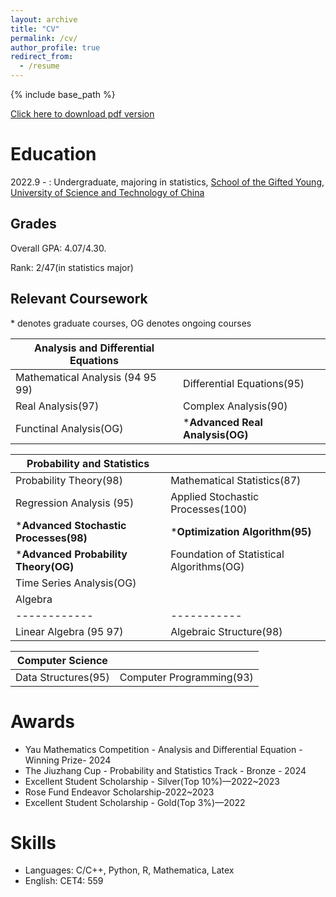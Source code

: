```yaml
---
layout: archive
title: "CV"
permalink: /cv/
author_profile: true
redirect_from:
  - /resume
---
```


{% include base_path %}

[Click here to download pdf version](../assets/Curriculum_Vitae.pdf)

Education
======
2022.9 - : Undergraduate, majoring in statistics, [School of the Gifted Young](https://en.scgy.ustc.edu.cn/), [University of Science and Technology of China](https://en.ustc.edu.cn/)

## Grades

Overall GPA: 4.07/4.30.

Rank: 2/47(in statistics major)

## Relevant Coursework
\* denotes graduate courses, OG denotes ongoing courses

|Analysis and Differential Equations||
|------------ | ----------- |
| Mathematical Analysis (94 95 99)| Differential Equations(95)| 
| Real Analysis(97) | Complex Analysis(90)      |
| Functinal Analysis(OG) |***Advanced Real Analysis(OG)** |

|Probability and Statistics||
|------------ | ----------- |
| Probability Theory(98)| Mathematical Statistics(87)| 
|Regression Analysis (95) | Applied Stochastic Processes(100) | 
|***Advanced Stochastic Processes(98)**  |***Optimization Algorithm(95)**|
|***Advanced Probability Theory(OG)**|Foundation of Statistical Algorithms(OG)|
|Time Series Analysis(OG)||
|Algebra||
|------------ | ----------- |
| Linear Algebra (95 97)| Algebraic Structure(98)| 

|Computer Science||
|------------ | ----------- |
| Data Structures(95)| Computer Programming(93)| 

# Awards
* Yau Mathematics Competition - Analysis and Differential Equation - Winning Prize- 2024
* The Jiuzhang Cup - Probability and Statistics Track - Bronze - 2024
* Excellent Student Scholarship - Silver(Top 10%)—2022~2023
* Rose Fund Endeavor Scholarship-2022~2023
* Excellent Student Scholarship - Gold(Top 3%)—2022

  
# Skills
* Languages: C/C++, Python,   R, Mathematica, Latex
* English: CET4: 559
  <!--    Libraries: pandas, NumPy, Matplotlib -->
 

